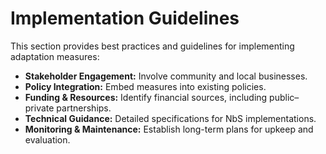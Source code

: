 # Implementation Guidelines

This section provides best practices and guidelines for implementing adaptation measures:
- **Stakeholder Engagement:** Involve community and local businesses.
- **Policy Integration:** Embed measures into existing policies.
- **Funding & Resources:** Identify financial sources, including public–private partnerships.
- **Technical Guidance:** Detailed specifications for NbS implementations.
- **Monitoring & Maintenance:** Establish long-term plans for upkeep and evaluation.
